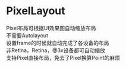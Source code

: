 # PixelLayout
Pixel布局可根据UI效果图自动缩放布局  
不需要Autolayout  
设置frame的时候就自动完成了各设备的布局  
非Retina，Retina，@3x设备都可自动缩放  
支持Pixel直接布局，免去了Pixel换算Point的麻烦  


